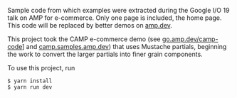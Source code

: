 Sample code from which examples were extracted during the Google I/O 19 talk on
AMP for e-commerce. Only one page is included, the home page. This code will
be replaced by better demos on [amp.dev](https://amp.dev/).

This project took the CAMP e-commerce demo (see
[go.amp.dev/camp-code](https://go.amp.dev/camp-code)] and
[camp.samples.amp.dev](https://camp.samples.amp.dev/)) that uses Mustache
partials, beginning the work to convert the larger partials into finer grain
components.

To use this project, run

```
$ yarn install
$ yarn run dev
```
